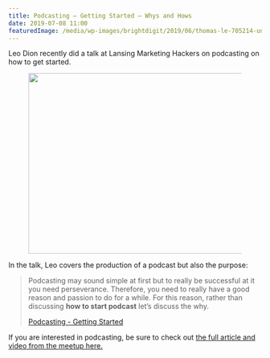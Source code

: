 ```yaml
---
title: Podcasting – Getting Started – Whys and Hows
date: 2019-07-08 11:00
featuredImage: /media/wp-images/brightdigit/2019/06/thomas-le-705214-unsplash-694-e1560428799770.jpeg
---
```

Leo Dion recently did a talk at Lansing Marketing Hackers on podcasting
on how to get started.

<figure>
<img src="/media/wp-images/brightdigit/2019/06/Add-a-heading.jpg?fit=640%2C360&amp;ssl=1" class="wp-image-1651" width="640" height="360" />
</figure>

In the talk, Leo covers the production of a podcast but also the
purpose:

> Podcasting may sound simple at first but to really be successful at it
> you need perseverance. Therefore, you need to really have a good
> reason and passion to do for a while. For this reason, rather than
> discussing **how to start podcast** let’s discuss the why.
>
> [Podcasting - Getting
> Started](https://leogdion.name/2019/06/13/podcasting-getting-started-content-recording-audience/)

If you are interested in podcasting, be sure to check out [the full
article and video from the meetup
here.](https://leogdion.name/2019/06/13/podcasting-getting-started-content-recording-audience/)